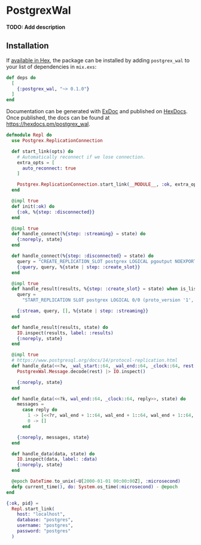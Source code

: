 # PostgrexWal

**TODO: Add description**

## Installation

If [available in Hex](https://hex.pm/docs/publish), the package can be installed
by adding `postgrex_wal` to your list of dependencies in `mix.exs`:

```elixir
def deps do
  [
    {:postgrex_wal, "~> 0.1.0"}
  ]
end
```

Documentation can be generated with [ExDoc](https://github.com/elixir-lang/ex_doc)
and published on [HexDocs](https://hexdocs.pm). Once published, the docs can
be found at <https://hexdocs.pm/postgrex_wal>.

```elixir
defmodule Repl do
  use Postgrex.ReplicationConnection

  def start_link(opts) do
    # Automatically reconnect if we lose connection.
    extra_opts = [
      auto_reconnect: true
    ]

    Postgrex.ReplicationConnection.start_link(__MODULE__, :ok, extra_opts ++ opts)
  end

  @impl true
  def init(:ok) do
    {:ok, %{step: :disconnected}}
  end

  @impl true
  def handle_connect(%{step: :streaming} = state) do
    {:noreply, state}
  end

  def handle_connect(%{step: :disconnected} = state) do
    query = "CREATE_REPLICATION_SLOT postgrex LOGICAL pgoutput NOEXPORT_SNAPSHOT"
    {:query, query, %{state | step: :create_slot}}
  end

  @impl true
  def handle_result(results, %{step: :create_slot} = state) when is_list(results) do
    query =
      "START_REPLICATION SLOT postgrex LOGICAL 0/0 (proto_version '1', publication_names 'example')"

    {:stream, query, [], %{state | step: :streaming}}
  end

  def handle_result(results, state) do
    IO.inspect(results, label: :results)
    {:noreply, state}
  end

  @impl true
  # https://www.postgresql.org/docs/14/protocol-replication.html
  def handle_data(<<?w, _wal_start::64, _wal_end::64, _clock::64, rest::binary>>, state) do
    PostgrexWal.Message.decode(rest) |> IO.inspect()

    {:noreply, state}
  end

  def handle_data(<<?k, wal_end::64, _clock::64, reply>>, state) do
    messages =
      case reply do
        1 -> [<<?r, wal_end + 1::64, wal_end + 1::64, wal_end + 1::64, current_time()::64, 0>>]
        0 -> []
      end

    {:noreply, messages, state}
  end

  def handle_data(data, state) do
    IO.inspect(data, label: :data)
    {:noreply, state}
  end

  @epoch DateTime.to_unix(~U[2000-01-01 00:00:00Z], :microsecond)
  defp current_time(), do: System.os_time(:microsecond) - @epoch
end

{:ok, pid} =
  Repl.start_link(
    host: "localhost",
    database: "postgres",
    username: "postgres",
    password: "postgres"
  )
```
